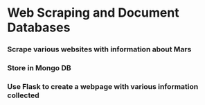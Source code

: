 # Web Scraping and Document Databases
### Scrape various websites with information about Mars
### Store in Mongo DB
### Use Flask to create a webpage with various information collected